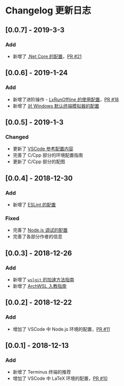# Changelog 更新日志

## [0.0.7] - 2019-3-3

### Add

- 新增了 [.Net Core 的配置](https://spencerwoo.com/dowww/3-VSCode/3-7-DotNetCore.html)，[PR #21](https://github.com/spencerwooo/dowww/pull/21)

## [0.0.6] - 2019-1-24

### Add

- 新增了进阶操作 - [LxRunOffline 的使用配置](https://spencerwoo.com/dowww/4-Advanced/4-2-LxRunOffline.html)，[PR #18](https://github.com/spencerwooo/dowww/pull/18)
- 新增了 [对 Windows 默认终端模拟器的配置](https://spencerwoo.com/dowww/2-Toolchain/2-1-TerminalEnv.html#%E9%BB%98%E8%AE%A4%E7%9A%84-wsl-%E7%BB%88%E7%AB%AF%E6%A8%A1%E6%8B%9F%E5%99%A8)

## [0.0.5] - 2019-1-3

### Changed

- 更新了 [VSCode 参考配置内容](https://spencerwoo.com/dowww/3-VSCode/#%E5%8F%82%E8%80%83%E9%85%8D%E7%BD%AE)
- 完善了 C/Cpp 部分的环境配置指南
- 更新了 C/Cpp 部分的配图

## [0.0.4] - 2018-12-30

### Add

- 新增了 [ESLint 的配置](https://spencerwoo.com/dowww/3-VSCode/3-6-NodeJS.html#配置-eslint)

### Fixed
- 完善了 [Node.js 调试的配置](https://spencerwoo.com/dowww/3-VSCode/3-6-NodeJS.html#调试-node-js-程序)
- 完善了各部分作者的信息

## [0.0.3] - 2018-12-26

### Add

- 新增了 [`wslgit` 的加速方法指南](https://spencerwoo.com/dowww/3-VSCode/3-1-Git.html#提升-git-on-wsl-的性能)
- 新增了 [ArchWSL 入教指南](https://spencerwoo.com/dowww/3-VSCode/3-1-Git.html#提升-git-on-wsl-的性能)

## [0.0.2] - 2018-12-22

### Add

- 增加了 VSCode 中 Node.js 环境的配置，[PR #11](https://github.com/spencerwooo/dowww/pull/11)

## [0.0.1] - 2018-12-13

### Add

- 新增了 Terminus 终端的推荐
- 增加了 VSCode 中 LaTeX 环境的配置，[PR #10](https://github.com/spencerwooo/dowww/pull/10)
